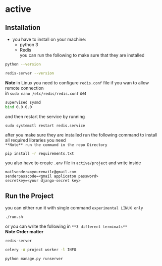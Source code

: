 # active



## Installation
- you have to install on your machine:
  - python 3
  - Redis  
you can run the following to make sure that they are installed 
```bash
python --version
```

```bash
redis-server --version
```
**Note** 
in Linux you need to configure `redis.conf` file if you wan to allow remote connection  
in `sudo nano /etc/redis/redis.conf` set 
```bash
supervised sysmd
bind 0.0.0.0
```
and then restart the service by running 
```
sudo systemctl restart redis.service
```
after you make sure they are installed 
run the following command to install all required libraries you need  
`**Note** run the command in the repo Directory`
```bash
pip install -r requirements.txt
```

you also have to create `.env` file in `active/project` and write inside
```
mailsender=<youremail>@gmail.com
senderpasscode=<gmail applicaton password>
secretkey=<your django-secret key>
```

## Run the Project 
you can either run it with single command `experimental LINUX only`
```bash
./run.sh
```
or you can write the following in `**3 different terminals**`   
**Note Order matter**

```bash
redis-server
```
```bash
celery -A project worker -l INFO
```

```bash
python manage.py runserver
```
